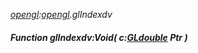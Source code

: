 _[opengl](../../modules/opengl/opengl-module.md):[opengl](../../modules/opengl/opengl-module.md).glIndexdv_
##### Function glIndexdv:Void( c:[GLdouble](../../modules/opengl/opengl-gldouble.md) Ptr )
